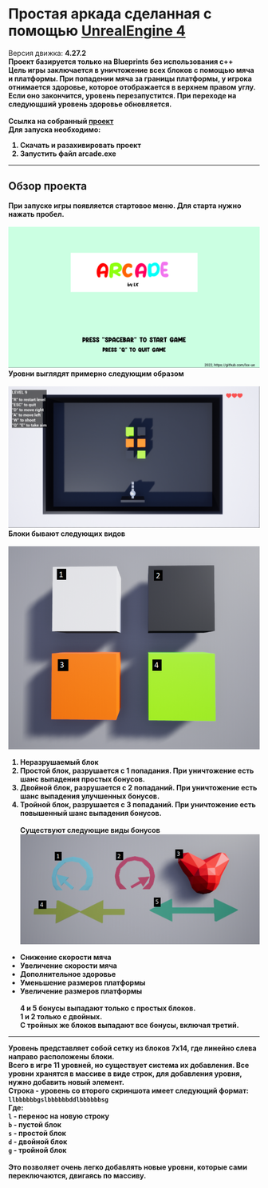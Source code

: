 # Простая аркада сделанная с помощью [UnrealEngine 4](https://github.com/EpicGames/UnrealEngine) <br>
Версия движка: <b>4.27.2<br>
Проект базируется только на Blueprints **без** использования с++<br>
Цель игры заключается в уничтожение всех блоков с помощью мяча и платформы. При попадении мяча за границы платформы, у игрока отнимается здоровье, которое отображается в верхнем правом углу. Если оно закончится, уровень перезапустится. При переходе на следующший уровень здоровье обновляется. <br>
<br>Ссылка на собранный [проект](https://drive.google.com/file/d/1Wlb-sCi2mypiO8AsWVB39DZufFFefVP_/view?usp=sharing)<br>
Для запуска необходимо:
1. Скачать и разахивировать проект
2. Запустить файл arcade.exe
____
## Обзор проекта
При запуске игры появляется стартовое меню. Для старта нужно нажать пробел. <br><br>
![Menu](https://github.com/lxx-ue/ue4_bp_arcade/blob/main/arcade_png/arcade_menu.png "Menu")
<br>Уровни выглядят примерно следующим образом <br><br>
![Level](https://github.com/lxx-ue/ue4_bp_arcade/blob/main/arcade_png/arcade_level.png "Level")
<br>Блоки бывают следующих видов <br><br>
![Blocks](https://github.com/lxx-ue/ue4_bp_arcade/blob/main/arcade_png/arcade_blocks.png "Blocks")
1. Неразрушаемый блок
2. Простой блок, разрушается с 1 попадания. При уничтожение есть шанс выпадения простых бонусов.
3. Двойной блок, разрушается с 2 попаданий. При уничтожение есть шанс выпадения улучшенных бонусов.
4. Тройной блок, разрушается с 3 попаданий. При уничтожение есть повышенный шанс выпадения бонусов.
<br><br> Существуют следующие виды бонусов
![Bonus](https://github.com/lxx-ue/ue4_bp_arcade/blob/main/arcade_png/arcade_bonus.png "Bonus")
- Снижение скорости мяча
- Увеличение скорости мяча
- Дополнительное здоровье
- Уменьшение размеров платформы
- Увеличение размеров платформы
<br><br>4 и 5 бонусы выпадают только с простых блоков.<br>
1 и 2 только с двойных. <br> С тройных же блоков выпадают все бонусы, включая третий.
____
Уровень представляет собой сетку из блоков 7х14, где линейно слева направо расположены блоки. <br>
Всего в игре 11 уровней, но существует система их добавления. Все уровни хранятся в массиве в виде строк, для добавления уровня, нужно добавить новый элемент.<br>
Строка - уровень со второго скриншота имеет следующий формат: <br>
```llbbbbbbgslbbbbbbddlbbbbbbsg```
<br>Где:<br>
  `l` - перенос на новую строку<br>
  `b` - пустой блок<br>
  `s` - простой блок<br>
  `d` - двойной блок<br>
  `g` - тройной блок<br>
  <br>Это позволяет очень легко добавлять новые уровни, которые сами переключаются, двигаясь по массиву.
